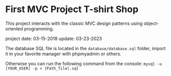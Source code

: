 # First MVC Project T-shirt Shop

This project interacts with the classic MVC design patterns using 
object-oriented programming.

project date: 03-15-2018
update: 03-23-2023

The database SQL file is located in the `database/database.sql` folder,
import it in your favorite manager with phpmyadmin or others.

Otherwise you can run the following command from the console:
`mysql -u |YOUR_USER| -p < |Path_file|.sql`
